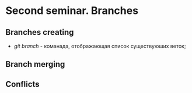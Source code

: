 # Second seminar. Branches

## Branches creating

* *git branch* - команада, отображающая список существуюших веток;

## Branch merging

## Conflicts